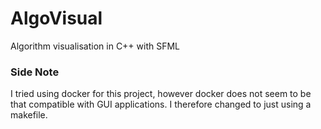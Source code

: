 # AlgoVisual
Algorithm visualisation in C++ with SFML

### Side Note
I tried using docker for this project, however docker does not seem to be that compatible with GUI applications. I therefore changed to just using a makefile.
